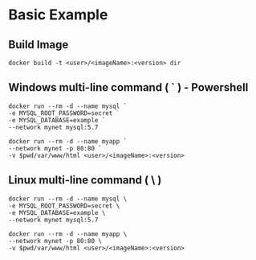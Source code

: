 # Basic Example

## Build Image

```
docker build -t <user>/<imageName>:<version> dir
```

## Windows multi-line command ( ` ) - Powershell

```
docker run --rm -d --name mysql `
-e MYSQL_ROOT_PASSWORD=secret `
-e MYSQL_DATABASE=example `
--network mynet mysql:5.7
```

```
docker run --rm -d --name myapp `
--network mynet -p 80:80 `
-v $pwd/var/www/html <user>/<imageName>:<version>
``` 


## Linux multi-line command ( \ )

```
docker run --rm -d --name mysql \
-e MYSQL_ROOT_PASSWORD=secret \
-e MYSQL_DATABASE=example \
--network mynet mysql:5.7
```

```
docker run --rm -d --name myapp \
--network mynet -p 80:80 \
-v $pwd/var/www/html <user>/<imageName>:<version>
``` 

